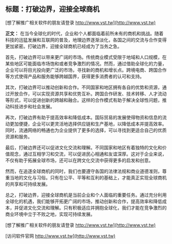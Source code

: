 ## **标题：打破边界，迎接全球商机**

[想了解推广相关软件的朋友请登录 http://www.vst.tw](http://www.vst.tw)

**正文：**
在当今全球化的时代，企业和个人都面临着前所未有的商机和挑战。随着科技的迅猛发展和互联网的普及，地理边界逐渐淡化，各国之间的交流与合作变得更加紧密。打破边界，迎接全球商机已经成为了当务之急。

首先，打破边界可以带来更广阔的市场。传统商业模式受限于地域和人口规模，在某些地区可能面临市场饱和或者竞争激烈的情况。然而，通过借助全球化的力量，企业可以将目光投向更广泛的市场，寻找新的商机和增长点。跨境电商、跨国合作等方式使得产品和服务能够跨越国界，获得更多消费者的认可和支持。

其次，打破边界可以推动创新和合作。不同国家和地区拥有各自的优势和资源，通过开放合作，可以实现资源共享和优势互补。跨国合作研发、技术转移、人才流动等形式，可以促进创新的跨越和融合。这样的合作模式有助于解决全球性问题，推动科技进步和社会发展。

再次，打破边界有助于提高效率和降低成本。国际贸易的发展使得物资和信息的流动更加便捷，企业可以更灵活地选择供应链和生产基地，以降低成本并提高效率。同时，流通网络的畅通也为企业提供了更多的选择，可以寻找到更适合自己的优质资源和服务。

最后，打破边界还可以促进文化交流和理解。不同国家和地区有着独特的文化和价值观念，通过互相学习和交流，可以促进民心相通和友谊深厚。这对于企业来说，不仅有助于拓展全球市场，还可以在跨文化交流中获得更多的启发和创意。

然而，在追逐全球商机的同时，我们也要遵守各国的法律法规和商业道德准则，尊重当地的文化与习俗。只有在公平、平等和互利的基础上，才能真正实现全球商机的共享和可持续发展。

总之，打破边界，迎接全球商机是当前企业和个人面临的重要任务。通过充分利用全球化的机遇，我们能够开拓更广阔的市场，推动创新和合作，提高效率和降低成本，并促进文化交流和理解。只有积极适应并拥抱全球化，我们才能在竞争激烈的商业环境中立于不败之地，实现可持续发展。

[想了解推广相关软件的朋友请登录 http://www.vst.tw](http://www.vst.tw)


[访问软件官网 http://www.vst.tw](http://www.vst.tw)
